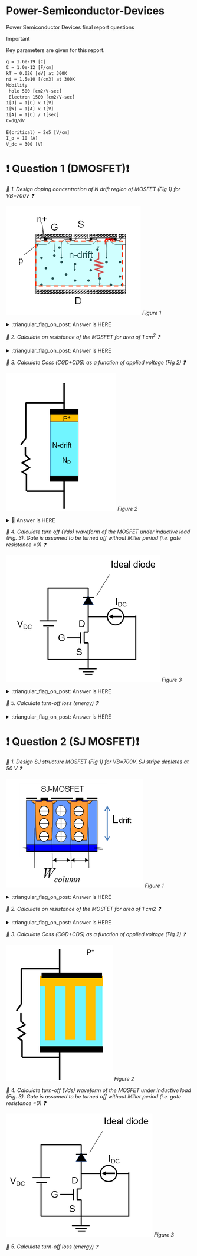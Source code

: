 # Power-Semiconductor-Devices
Power Semiconductor Devices final report questions

> [!IMPORTANT]
> Key parameters are given for this report.

    q = 1.6e-19 [C]
    Ɛ = 1.0e-12 [F/cm]
    kT = 0.026 [eV] at 300K
    ni = 1.5e10 [/cm3] at 300K
    Mobility
     hole 500 [cm2/V-sec]
     Electron 1500 [cm2/V-sec]
    1[J] = 1[C] x 1[V]
    1[W] = 1[A] x 1[V]
    1[A] = 1[C] / 1[sec]
    C=dQ/dV
    
    E(critical) = 2e5 [V/cm]
    I_o = 10 [A]
    V_dc = 300 [V]

# **❗ Question 1 (DMOSFET)❗**

_:round_pushpin: 1.  Design doping concentration of N drift region of MOSFET (Fig 1) for VB=700V :question:_

![](/figures/figure1-1.png)
*Figure 1*


<details>
<summary>:triangular_flag_on_post: Answer is HERE</summary>

### Equation
$N_D = \frac{E_{\text{crit}}^2 \cdot \varepsilon}{2 \cdot q \cdot V_B}$

### Answer
$N_D = 1.78 \times 10^{14} \ \text{[cm}^{-3}\text{]}$
</details>


_:round_pushpin: 2.  Calculate on resistance of the MOSFET for area of 1 cm<sup>2</sup> :question:_

<details>
<summary>:triangular_flag_on_post: Answer is HERE</summary>

### Equations
$R_{\text{drift}} = \frac{4 V_B^2}{\mu_n \varepsilon_{\text{Si}} E_{\text{crit}}^3} \ [\Omega]$

or

$L_{\text{drift}} = \frac{2 V_B}{E_{\text{crit}}} \ [\mathrm{cm}]$

$R_{\text{on, drift}} = \frac{L_{\text{drift}}}{q \mu_n N_D A} \ [\Omega]$

### Answer

$R_{\text{drift}} = 163.333 \ \mathrm{m}\Omega \cdot \mathrm{cm}^2$

$R_{\text{on, drift}} = 163.333 \ \mathrm{m}\Omega \cdot \mathrm{cm}^2$

results are SAME.

</details>




_:round_pushpin: 3.  Calculate Coss (CGD+CDS) as a function of applied voltage (Fig 2) :question:_

![](/figures/figure1-2.png)
*Figure 2*

<details>
<summary>🚩 Answer is HERE</summary>

### NA = ND:

Assuming symmetric doping concentration for the P and N sides of the diode/junction, so acceptor doping $N_A$ equals donor doping $N_D$.

### Built-in voltage $V_{bi}$:

$V_{bi} = \frac{k T}{q} \ln \left(\frac{N_D N_A}{n_i^2}\right)$

- $k$: Boltzmann constant  
- $T$: Temperature (Kelvin)  
- $q$: Electron charge  
- $n_i$: Intrinsic carrier concentration  

This voltage represents the built-in potential across the depletion region.

### Depletion width $W$:

$W = \sqrt{\frac{2 \varepsilon_{Si} (V_{bi} + V_{DS})}{q N_D}}$

- $\varepsilon_{Si}$: Permittivity of silicon  
- $V_{DS}$: Applied drain-to-source voltage  
- $N_D$: Doping concentration  

This formula calculates how the depletion region width changes with applied voltage.

### Depletion capacitance $C_{DS}$:

$C_{DS} = \frac{\varepsilon_{Si} A}{W}$

- $A$: Area of the junction  

Represents the capacitance due to the depletion region, inversely proportional to the depletion width.

### Output capacitance $C_{oss}$:

$C_{oss} = C_{GD} + C_{DS}$

Here $C_{GD}$ is gate-drain capacitance we assume without the miller period, which in your simplified model equals $C_{DS}$, so

$C_{oss} = C_{DS}$

![Figure Coss VS Vds](/figures/planar-Coss.jpg)
*Figure: Waveform of Coss VS Vds*


###Coss values at specific Vds:

|Vds|Coss|
|:---|:---|
|At Vds = 100 V|Coss = 0.3769 nF|
|At Vds = 200 V|Coss = 0.2669 nF|
|At Vds = 300 V|Coss = 0.2180 nF|
</details>



_:round_pushpin: 4.  Calculate turn off (Vds) waveform of the MOSFET under inductive load (Fig. 3). Gate is assumed to be turned off without Miller period (i.e. gate resistance =0) :question:_

![figure 3](/figures/figure1-3.png)
*Figure 3*

<details>
<summary>:triangular_flag_on_post: Answer is HERE</summary>

### Equations

**Current through capacitor:**  
$I = C \cdot \frac{dV}{dt} \quad \Rightarrow \quad \frac{dV}{dt} = \frac{I}{C}$

**Voltage increment for time step $dt$:**  
$\Delta V = \frac{I_0}{C(V)} \cdot dt$

**Output capacitance $C_{oss}$ as a function of voltage:**  
$C_{oss}(V) = \frac{\varepsilon_{Si} \cdot A}{W(V)}$

**Depletion width $W(V)$:**  
$W(V) = \sqrt{\frac{2 \varepsilon_{Si} (V_{bi} + V)}{q N_D}}$

**Update voltage at each timestep:**  
$V_{DS}(t + dt) = V_{DS}(t) + \Delta V$


![Figure Coss VS Vds](/figures/planar-toff-Vds.jpg)
*Figure: Turn-off waveform of Vds*
</details>


_:round_pushpin: 5.  Calculate turn-off loss (energy) :question:_

<details>
<summary>:triangular_flag_on_post: Answer is HERE</summary>

### Equation
$E_off = \frac{E_{\text{crit}}^2 \cdot \varepsilon}{2 \cdot q \cdot V_B}$

### Answer
$E_off = 1.78 \times 10^{14} \ \text{[cm}^{-3}\text{]}$
</details>


# **❗ Question 2 (SJ MOSFET)❗**

_:round_pushpin: 1.  Design SJ structure MOSFET (Fig 1) for VB=700V. SJ stripe depletes at 50 V :question:_

![](/figures/figure2-1.png)
*Figure 1*

<details>
<summary>:triangular_flag_on_post: Answer is HERE</summary>

### Equation
Peak Electric Field:
$E_{\text{peak}} = \frac{E_{\text{crit}}}{\sqrt{2}}$

where 
$E_{\text{crit}} = 2 \times 10^5 , \text{V/cm}$

### Answer
$E_{\text{peak}} = 1.4142 \times 10^5 , \text{V/cm}$

### Equation
Depletion Voltage (Area of the Triangle):



![](/figures/triangle.jpg)
*Figure SJ pillar width illustration*


$V_{\text{dep}} = \frac{1}{2} \cdot W \cdot E_{\text{peak}}$

Solving for the pillar width 
$W$:

$W = \frac{2 \cdot V_{\text{dep}}}{E_{\text{peak}}}$

where 
$V_{\text{dep}} = 50 , \text{V}$

### Answer
Pillar Width ($W$): $7.07 , \mu\text{m}$

### Equation
Slope of the Electric Field:
$\text{Slope} = \frac{q N_D}{\epsilon_{\text{si}}}$

For the isosceles triangle, the slope is also:
$\text{Slope} = \frac{E_{\text{peak}}}{W/2} = \frac{2 \cdot E_{\text{peak}}}{W}$

Equating the two:
$\frac{q N_D}{\epsilon} = \frac{2 \cdot E_{\text{peak}}}{W}$

Solving for the doping concentration 
$N_D$:

$N_D = \frac{{\sqrt{2}} \cdot E_{\text{peak}} \cdot \epsilon_{\text{si}}}{q \cdot W}$

where 
$q = 1.6 \times 10^{-19} , \text{C}$, $\epsilon_{\text{si}} = 1.0 \times 10^{-12} , \text{F/cm}$

### Answer
Doping Concentration ($N_D$): $1.77 \times 10^{15} , \text{cm}^{-3}$

### Equation Breakdown Voltage:
$V_B \approx E_{\text{crit}} \cdot L$

Solving for 
$L$:

$L = \frac{{\sqrt{2}} \cdot V_B}{E_{\text{crit}}}$

where 
$V_B = 700 , \text{V}$

### Answer
Pillar Length ($L$): $49.50 , \mu\text{m}$
</details>

_:round_pushpin: 2.  Calculate on resistance of the MOSFET for area of 1 cm2 :question:_

<details>
<summary>:triangular_flag_on_post: Answer is HERE</summary>

### Equations

$R_{\text{drift}} = \frac{2 V_B W}{\mu_n \varepsilon_{\text{Si}} E_{\text{crit}}^2} \ [\Omega]$

### Answer

$R_{\text{drift}} = 164.991 \ \mathrm{m}\Omega \cdot \mathrm{cm}^2$

</details>

_:round_pushpin: 3.  Calculate Coss (CGD+CDS) as a function of applied voltage (Fig 2) :question:_

![](/figures/figure2-2.png)
*Figure 2*

_:round_pushpin: 4.  Calculate turn-off (Vds) waveform of the MOSFET under inductive load (Fig. 3). Gate is assumed to be turned off without Miller period (i.e. gate resistance =0) :question:_

![](/figures/figure2-3.png)
*Figure 3*

_:round_pushpin: 5.  Calculate turn-off loss (energy) :question:_

